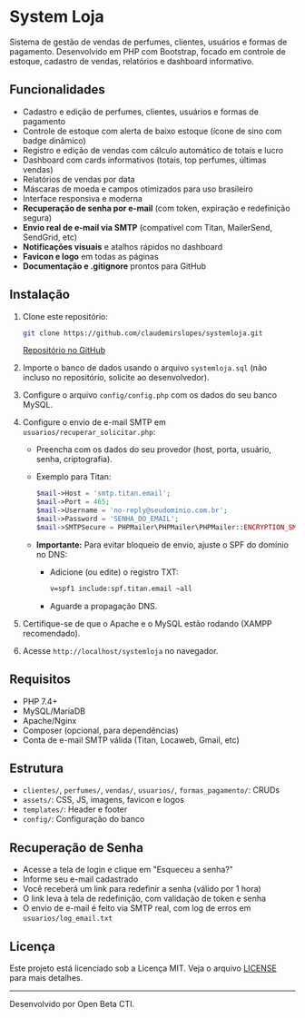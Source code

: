 # System Loja

Sistema de gestão de vendas de perfumes, clientes, usuários e formas de pagamento. Desenvolvido em PHP com Bootstrap, focado em controle de estoque, cadastro de vendas, relatórios e dashboard informativo.

## Funcionalidades

- Cadastro e edição de perfumes, clientes, usuários e formas de pagamento
- Controle de estoque com alerta de baixo estoque (ícone de sino com badge dinâmico)
- Registro e edição de vendas com cálculo automático de totais e lucro
- Dashboard com cards informativos (totais, top perfumes, últimas vendas)
- Relatórios de vendas por data
- Máscaras de moeda e campos otimizados para uso brasileiro
- Interface responsiva e moderna
- **Recuperação de senha por e-mail** (com token, expiração e redefinição segura)
- **Envio real de e-mail via SMTP** (compatível com Titan, MailerSend, SendGrid, etc)
- **Notificações visuais** e atalhos rápidos no dashboard
- **Favicon e logo** em todas as páginas
- **Documentação e .gitignore** prontos para GitHub

## Instalação

1. Clone este repositório:

   ```sh
   git clone https://github.com/claudemirslopes/systemloja.git
   ```

   [Repositório no GitHub](https://github.com/claudemirslopes/systemloja.git)

2. Importe o banco de dados usando o arquivo `systemloja.sql` (não incluso no repositório, solicite ao desenvolvedor).

3. Configure o arquivo `config/config.php` com os dados do seu banco MySQL.

4. Configure o envio de e-mail SMTP em `usuarios/recuperar_solicitar.php`:

   - Preencha com os dados do seu provedor (host, porta, usuário, senha, criptografia).
   - Exemplo para Titan:

     ```php
     $mail->Host = 'smtp.titan.email';
     $mail->Port = 465;
     $mail->Username = 'no-reply@seudominio.com.br';
     $mail->Password = 'SENHA_DO_EMAIL';
     $mail->SMTPSecure = PHPMailer\PHPMailer\PHPMailer::ENCRYPTION_SMTPS;
     ```

   - **Importante:** Para evitar bloqueio de envio, ajuste o SPF do domínio no DNS:
     - Adicione (ou edite) o registro TXT:

       ```txt
       v=spf1 include:spf.titan.email ~all
       ```

     - Aguarde a propagação DNS.

5. Certifique-se de que o Apache e o MySQL estão rodando (XAMPP recomendado).

6. Acesse `http://localhost/systemloja` no navegador.

## Requisitos

- PHP 7.4+
- MySQL/MariaDB
- Apache/Nginx
- Composer (opcional, para dependências)
- Conta de e-mail SMTP válida (Titan, Locaweb, Gmail, etc)

## Estrutura

- `clientes/`, `perfumes/`, `vendas/`, `usuarios/`, `formas_pagamento/`: CRUDs
- `assets/`: CSS, JS, imagens, favicon e logos
- `templates/`: Header e footer
- `config/`: Configuração do banco

## Recuperação de Senha

- Acesse a tela de login e clique em "Esqueceu a senha?"
- Informe seu e-mail cadastrado
- Você receberá um link para redefinir a senha (válido por 1 hora)
- O link leva à tela de redefinição, com validação de token e senha
- O envio de e-mail é feito via SMTP real, com log de erros em `usuarios/log_email.txt`

## Licença

Este projeto está licenciado sob a Licença MIT. Veja o arquivo [LICENSE](LICENSE) para mais detalhes.

---
Desenvolvido por Open Beta CTI.
